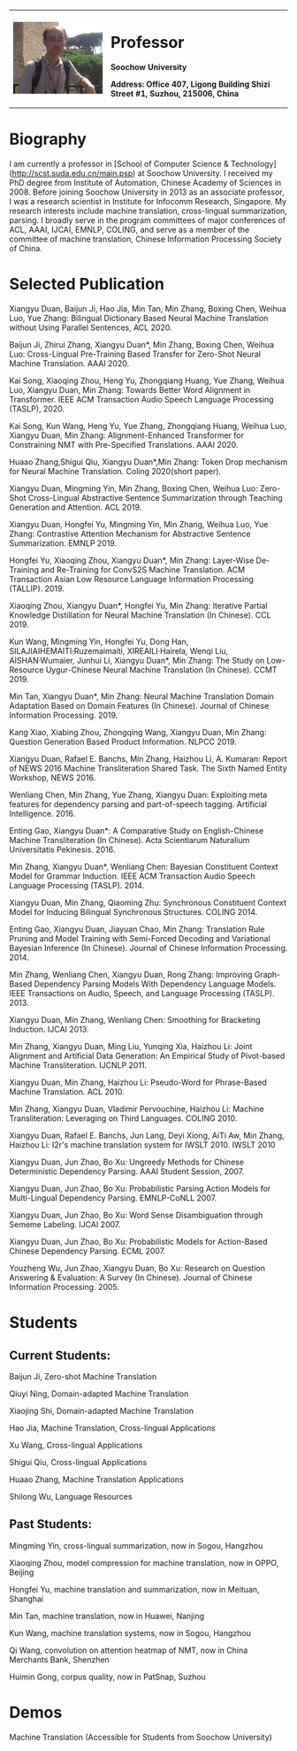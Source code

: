 <table border="0">
  <tr>
    <td width="35%">
      <img src="/me.jpg" width="100%">
    </td>
    <td width="65%">
      <h1>Professor</h1>
      <p><b>Soochow University</b></p>
      <p><b>Address: Office 407, Ligong Building
                     Shizi Street #1, Suzhou, 215006, China</b></p>
    </td>
  </tr>
</table>

# Biography

I am currently a professor in [School of Computer Science & Technology] (http://scst.suda.edu.cn/main.psp) at Soochow University. I received my PhD degree from Institute of Automation, Chinese Academy of Sciences in 2008. Before joining Soochow University in 2013 as an associate professor, I was a research scientist in Institute for Infocomm Research, Singapore. My research interests include machine translation, cross-lingual summarization, parsing. I broadly serve in the program committees of major conferences of ACL, AAAI, IJCAI, EMNLP, COLING, and serve as a member of the committee of machine translation, Chinese Information Processing Society of China.

# Selected Publication

Xiangyu Duan, Baijun Ji, Hao Jia, Min Tan, Min Zhang, Boxing Chen, Weihua Luo, Yue Zhang: Bilingual Dictionary Based Neural Machine Translation without Using Parallel Sentences, ACL 2020.

Baijun Ji, Zhirui Zhang, Xiangyu Duan*, Min Zhang, Boxing Chen, Weihua Luo: Cross-Lingual Pre-Training Based Transfer for Zero-Shot Neural Machine Translation. AAAI 2020.

Kai Song, Xiaoqing Zhou, Heng Yu, Zhongqiang Huang, Yue Zhang, Weihua Luo, Xiangyu Duan, Min Zhang: Towards Better Word Alignment in Transformer. IEEE ACM Transaction Audio Speech Language Processing (TASLP), 2020.

Kai Song, Kun Wang, Heng Yu, Yue Zhang, Zhongqiang Huang, Weihua Luo, Xiangyu Duan, Min Zhang: Alignment-Enhanced Transformer for Constraining NMT with Pre-Specified Translations. AAAI 2020.

Huaao Zhang,Shigui Qiu, Xiangyu Duan*,Min Zhang: Token Drop mechanism for Neural Machine Translation. Coling  2020(short paper).

Xiangyu Duan, Mingming Yin, Min Zhang, Boxing Chen, Weihua Luo: Zero-Shot Cross-Lingual Abstractive Sentence Summarization through Teaching Generation and Attention. ACL  2019.

Xiangyu Duan, Hongfei Yu, Mingming Yin, Min Zhang, Weihua Luo, Yue Zhang: Contrastive Attention Mechanism for Abstractive Sentence Summarization. EMNLP 2019.

Hongfei Yu, Xiaoqing Zhou, Xiangyu Duan*, Min Zhang: Layer-Wise De-Training and Re-Training for ConvS2S Machine Translation. ACM Transaction Asian Low Resource Language Information Processing (TALLIP). 2019.

Xiaoqing Zhou, Xiangyu Duan*, Hongfei Yu, Min Zhang: Iterative Partial Knowledge Distillation for Neural Machine Translation (In Chinese). CCL 2019.

Kun Wang, Mingming Yin, Hongfei Yu, Dong Han, SILAJIAIHEMAITI·Ruzemaimaiti, XIREAILI·Hairela, Wenqi Liu, AISHAN·Wumaier, Junhui Li, Xiangyu Duan*, Min Zhang: The Study on Low-Resource Uygur-Chinese Neural Machine Translation (In Chinese). CCMT 2019.

Min Tan, Xiangyu Duan*, Min Zhang: Neural Machine Translation Domain Adaptation Based on Domain Features (In Chinese). Journal of Chinese Information Processing. 2019.

Kang Xiao, Xiabing Zhou, Zhongqing Wang, Xiangyu Duan, Min Zhang: Question Generation Based Product Information. NLPCC 2019.

Xiangyu Duan, Rafael E. Banchs, Min Zhang, Haizhou Li, A. Kumaran: Report of NEWS 2016 Machine Transliteration Shared Task. The Sixth Named Entity Workshop, NEWS 2016.

Wenliang Chen, Min Zhang, Yue Zhang, Xiangyu Duan: Exploiting meta features for dependency parsing and part-of-speech tagging. Artificial Intelligence. 2016.

Enting Gao, Xiangyu Duan*: A Comparative Study on English-Chinese Machine Transliteration (In Chinese). Acta Scientiarum Naturalium Universitatis Pekinesis. 2016.

Min Zhang, Xiangyu Duan*, Wenliang Chen: Bayesian Constituent Context Model for Grammar Induction. IEEE ACM Transaction Audio Speech Language Processing (TASLP). 2014.

Xiangyu Duan, Min Zhang, Qiaoming Zhu: Synchronous Constituent Context Model for Inducing Bilingual Synchronous Structures. COLING 2014.

Enting Gao, Xiangyu Duan, Jiayuan Chao, Min Zhang: Translation Rule Pruning and Model Training with Semi-Forced Decoding and Variational Bayesian Inference (In Chinese). Journal of Chinese Information Processing. 2014.

Min Zhang, Wenliang Chen, Xiangyu Duan, Rong Zhang: Improving Graph-Based Dependency Parsing Models With Dependency Language Models. IEEE Transactions on Audio, Speech, and Language Processing (TASLP). 2013.

Xiangyu Duan, Min Zhang, Wenliang Chen: Smoothing for Bracketing Induction. IJCAI 2013.

Min Zhang, Xiangyu Duan, Ming Liu, Yunqing Xia, Haizhou Li: Joint Alignment and Artificial Data  Generation: An Empirical Study of Pivot-based Machine Transliteration. IJCNLP 2011.

Xiangyu Duan, Min Zhang, Haizhou Li: Pseudo-Word for Phrase-Based Machine Translation. ACL 2010.

Min Zhang, Xiangyu Duan, Vladimir Pervouchine, Haizhou Li: Machine Transliteration: Leveraging on Third Languages. COLING 2010.

Xiangyu Duan, Rafael E. Banchs, Jun Lang, Deyi Xiong, AiTi Aw, Min Zhang, Haizhou Li: I2r's machine translation system for IWSLT 2010. IWSLT 2010

Xiangyu Duan, Jun Zhao, Bo Xu: Ungreedy Methods for Chinese Deterministic Dependency Parsing. AAAI Student Session, 2007.

Xiangyu Duan, Jun Zhao, Bo Xu: Probabilistic Parsing Action Models for Multi-Lingual Dependency Parsing. EMNLP-CoNLL 2007.

Xiangyu Duan, Jun Zhao, Bo Xu: Word Sense Disambiguation through Sememe Labeling. IJCAI 2007.

Xiangyu Duan, Jun Zhao, Bo Xu: Probabilistic Models for Action-Based Chinese Dependency Parsing. ECML 2007.

Youzheng Wu, Jun Zhao, Xiangyu Duan, Bo Xu: Research on Question Answering & Evaluation: A Survey (In Chinese). Journal of Chinese Information Processing. 2005.

# Students

## Current Students:

Baijun Ji, Zero-shot Machine Translation

Qiuyi Ning, Domain-adapted Machine Translation

Xiaojing Shi, Domain-adapted Machine Translation

Hao Jia, Machine Translation, Cross-lingual Applications

Xu Wang, Cross-lingual Applications

Shigui Qiu, Cross-lingual Applications

Huaao Zhang, Machine Translation Applications

Shilong Wu, Language Resources

## Past Students:

Mingming Yin, cross-lingual summarization, now in Sogou, Hangzhou

Xiaoqing Zhou, model compression for machine translation, now in OPPO, Beijing

Hongfei Yu, machine translation and summarization, now in Meituan, Shanghai

Min Tan, machine translation, now in Huawei, Nanjing

Kun Wang, machine translation systems, now in Sogou, Hangzhou

Qi Wang, convolution on attention heatmap of NMT, now in China Merchants Bank, Shenzhen

Huimin Gong, corpus quality, now in PatSnap, Suzhou

# Demos

Machine Translation (Accessible for Students from Soochow University)
